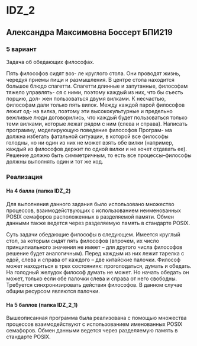 # IDZ_2

## Александра Максимовна Боссерт БПИ219

### 5 вариант

Задача об обедающих философах. 

Пять философов сидят воз- ле круглого стола. Они проводят жизнь, чередуя приемы пищи и размышления. В центре стола находится большое блюдо спагетти.
Спагетти длинные и запутанные, философам тяжело управлять- ся с ними, поэтому каждый из них, что бы съесть порцию, дол- жен пользоваться двумя вилками. К несчастью, философам дали только пять вилок. Между каждой парой философов лежит од- на вилка, поэтому эти высококультурные и предельно вежливые люди договорились, что каждый будет пользоваться только теми вилками, которые лежат рядом с ним (слева и справа). Написать программу, моделирующую поведение философов Програм- ма должна избегать фатальной ситуации, в которой все философы голодны, но ни один из них не может взять обе вилки (например, каждый из философов держит по одной вилки и не хочет отдавать ее). Решение должно быть симметричным, то есть все процессы–философы должны выполнять один и тот же код.

### Реализация 

#### На 4 балла (папка IDZ_2)

Для выполнения данного задания было использовано множество процессов, взаимодействующих с использованием неименованных POSIX семафоров расположенных в разделяемой памяти. Обмен данными также ведется через разделяемую память в стандарте POSIX.

Суть задачи обедающие философы в следующем. Имеется круглый стол, за которым сидят пять философов (впрочем, их число принципиального значения не имеет – для другого числа философов решение будет аналогичным). Перед каждым из них лежит тарелка с едой, слева и справа от каждого – две китайские палочки. Философ может находиться в трех состояниях: проголодаться, думать и обедать. На голодный желудок философ думать не может. Но начать обедать он может, только если обе палочки слева и справа от него свободны. Требуется синхронизировать действия философов. В данном случае общим ресурсом являются палочки.

#### На 5 баллов (папка IDZ_2_1)

Вышеописанная программа была реализована с помощью множества процессов взаимодействуют с использованием именованных POSIX семафоров. Обмен данными ведется через разделяемую память в стандарте POSIX.
